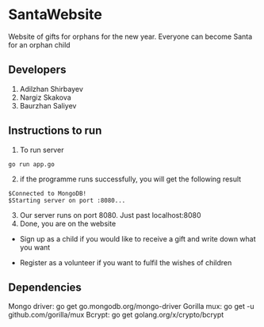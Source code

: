 # SantaWebsite
Website of gifts for orphans for the new year. Everyone can become Santa for an orphan child

## Developers
1. Adilzhan Shirbayev
2. Nargiz Skakova
3. Baurzhan Saliyev

## Instructions to run
1. To run server
```console
go run app.go
```
2. if the programme runs successfully, you will get the following result
```console
$Connected to MongoDB!
$Starting server on port :8080...
```
3. Our server runs on port 8080. Just past localhost:8080
4. Done, you are on the website


* Sign up as a child if you would like to receive a gift and write down what you want

* Register as a volunteer if you want to fulfil the wishes of children

## Dependencies
Mongo driver: go get go.mongodb.org/mongo-driver
Gorilla mux: go get -u github.com/gorilla/mux
Bcrypt: go get golang.org/x/crypto/bcrypt
